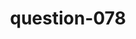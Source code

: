 ---
layout: question
title: question-078
number: 78
question: Name something a person cares more about as they pass middle-age.
answer1: Retirement | 55
answer2: Grandchildren | 26
answer3: Afterlife/Religion | 8
answer4: Health | 4
answer5: Politics | 4
answer6:
answer7:
answer8:
answer9:
answer10:
---